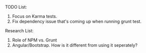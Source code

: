 TODO List:
1. Focus on Karma tests.
2. Fix dependency issue that's coming up when running grunt test.

Research List:
1. Role of NPM vs. Grunt
2. Angular/Bootstrap. How is it different from using it seperately?
